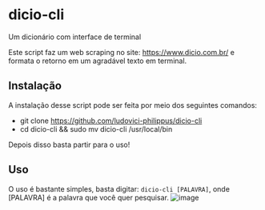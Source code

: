 # dicio-cli
Um dicionário com interface de terminal

Este script faz um web scraping no site: https://www.dicio.com.br/ e formata o retorno em um agradável texto em terminal.

## Instalação
A instalação desse script pode ser feita por meio dos seguintes comandos:

- git clone https://github.com/ludovici-philippus/dicio-cli
- cd dicio-cli && sudo mv dicio-cli /usr/local/bin

Depois disso basta partir para o uso!

## Uso
O uso é bastante simples, basta digitar: `dicio-cli [PALAVRA]`, onde [PALAVRA] é a palavra que você quer pesquisar.
![image](https://user-images.githubusercontent.com/37634205/187089622-6e827d9c-dd13-46c3-908f-0bce9a085868.png)
